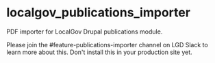 # localgov_publications_importer
PDF importer for LocalGov Drupal publications module.

Please join the #feature-publications-importer channel on LGD Slack to learn more about this. Don't install this in your production site yet.
